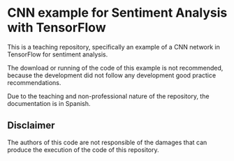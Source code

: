 # CNN example for Sentiment Analysis with TensorFlow

This is a teaching repository, specifically an example of a CNN network in
TensorFlow for sentiment analysis.

The download or running of the code of this example is not recommended, because
the development did not follow any development good practice recommendations.

Due to the teaching and non-professional nature of the repository, the documentation
is in Spanish.

## Disclaimer

The authors of this code are not responsible of the damages that can produce the
execution of the code of this repository.   